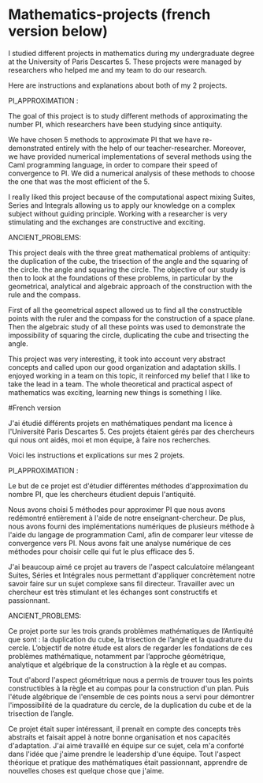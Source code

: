 # Mathematics-projects (french version below)

I studied different projects in mathematics during my undergraduate degree at the University of Paris Descartes 5. 
These projects were managed by researchers who helped me and my team to do our research.

Here are instructions and explanations about both of my 2 projects.


PI_APPROXIMATION :

The goal of this project is to study different methods of approximating the number PI, which researchers have been studying since antiquity. 

We have chosen 5 methods to approximate PI that we have re-demonstrated entirely with the help of our teacher-researcher. 
Moreover, we have provided numerical implementations of several methods using the Caml programming language, in order to compare their speed of convergence to PI.
We did a numerical analysis of these methods to choose the one that was the most efficient of the 5.

I really liked this project because of the computational aspect mixing Suites, Series and Integrals allowing us to apply our knowledge on a complex subject without guiding principle.
Working with a researcher is very stimulating and the exchanges are constructive and exciting.


ANCIENT_PROBLEMS:

This project deals with the three great mathematical problems of antiquity: the duplication of the cube, the trisection of the angle and the squaring of the circle.
the angle and squaring the circle. The objective of our study is then to look at the foundations of these problems,
in particular by the geometrical, analytical and algebraic approach of the construction with the rule and the compass.

First of all the geometrical aspect allowed us to find all the constructible points with the ruler and the compass for the construction of a space plane.
Then the algebraic study of all these points was used to demonstrate the impossibility of squaring the circle, duplicating the cube and trisecting the angle.

This project was very interesting, it took into account very abstract concepts and called upon our good organization and adaptation skills.
I enjoyed working in a team on this topic, it reinforced my belief that I like to take the lead in a team. 
The whole theoretical and practical aspect of mathematics was exciting, learning new things is something I like.






#French version

J'ai étudié différents projets en mathématiques pendant ma licence à l'Université Paris Descartes 5. 
Ces projets étaient gérés par des chercheurs qui nous ont aidés, moi et mon équipe, à faire nos recherches.

Voici les instructions et explications sur mes 2 projets.


PI_APPROXIMATION :

Le but de ce projet est d'étudier différentes méthodes d'approximation du nombre PI, que les chercheurs étudient depuis l'antiquité. 

Nous avons choisi 5 méthodes pour approximer PI que nous avons redémontré entièrement à l'aide de notre enseignant-chercheur. 
De plus, nous avons fourni des implémentations numériques de plusieurs méthode à l'aide du langage de programmation Caml, afin de comparer leur vitesse de convergence vers PI.
Nous avons fait une analyse numérique de ces méthodes pour choisir celle qui fut le plus efficace des 5.

J'ai beaucoup aimé ce projet au travers de l'aspect calculatoire mélangeant Suites, Séries et Intégrales nous permettant 
d'appliquer concrètement notre savoir faire sur un sujet complexe sans fil directeur.
Travailler avec un chercheur est très stimulant et les échanges sont constructifs et passionnant.



ANCIENT_PROBLEMS:

Ce projet porte sur les trois grands problèmes mathématiques de l’Antiquité que sont : la duplication du cube, la trisection de
l’angle et la quadrature du cercle. L’objectif de notre étude est alors de regarder les fondations de ces problèmes
mathématique, notamment par l’approche géométrique, analytique et algébrique de la construction à la règle et au compas.

Tout d'abord l'aspect géométrique nous a permis de trouver tous les points constructibles à la règle et au compas pour la construction d'un plan.
Puis l'étude algébrique de l'ensemble de ces points nous a servi pour démontrer l'impossibilité de la quadrature du cercle, 
de la duplication du cube et de la trisection de l’angle.

Ce projet était super intéressant, il prenait en compte des concepts très abstraits et faisait appel à notre bonne organisation et nos capacités d'adaptation.
J'ai aimé travaillé en équipe sur ce sujet, cela m'a conforté dans l'idée que j'aime prendre le leadership d'une équipe. 
Tout l'aspect théorique et pratique des mathématiques était passionnant, apprendre de nouvelles choses est quelque chose que j'aime.
